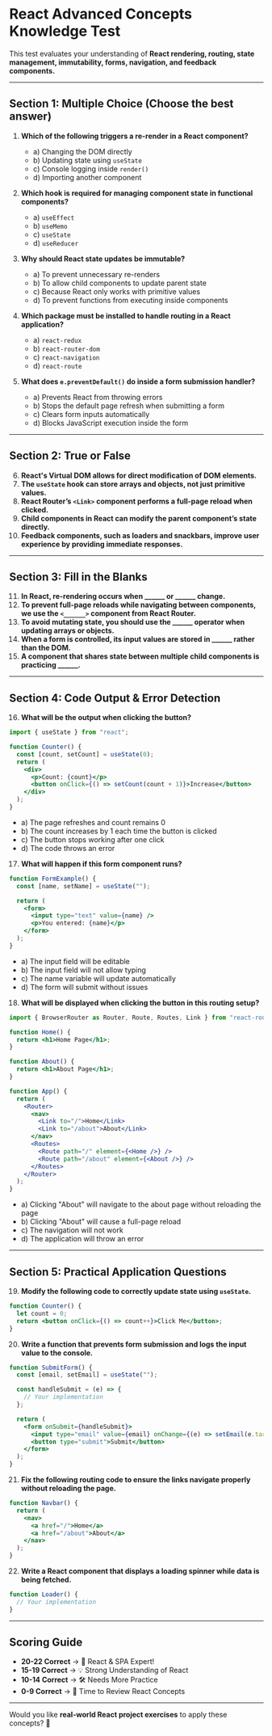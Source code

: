 # **React Advanced Concepts Knowledge Test**  

This test evaluates your understanding of **React rendering, routing, state management, immutability, forms, navigation, and feedback components.**  

---

## **Section 1: Multiple Choice** (Choose the best answer)  

1. **Which of the following triggers a re-render in a React component?**  
   - a) Changing the DOM directly  
   - b) Updating state using `useState`  
   - c) Console logging inside `render()`  
   - d) Importing another component  

2. **Which hook is required for managing component state in functional components?**  
   - a) `useEffect`  
   - b) `useMemo`  
   - c) `useState`  
   - d) `useReducer`  

3. **Why should React state updates be immutable?**  
   - a) To prevent unnecessary re-renders  
   - b) To allow child components to update parent state  
   - c) Because React only works with primitive values  
   - d) To prevent functions from executing inside components  

4. **Which package must be installed to handle routing in a React application?**  
   - a) `react-redux`  
   - b) `react-router-dom`  
   - c) `react-navigation`  
   - d) `react-route`  

5. **What does `e.preventDefault()` do inside a form submission handler?**  
   - a) Prevents React from throwing errors  
   - b) Stops the default page refresh when submitting a form  
   - c) Clears form inputs automatically  
   - d) Blocks JavaScript execution inside the form  

---

## **Section 2: True or False**  

6. **React's Virtual DOM allows for direct modification of DOM elements.**  
7. **The `useState` hook can store arrays and objects, not just primitive values.**  
8. **React Router’s `<Link>` component performs a full-page reload when clicked.**  
9. **Child components in React can modify the parent component’s state directly.**  
10. **Feedback components, such as loaders and snackbars, improve user experience by providing immediate responses.**  

---

## **Section 3: Fill in the Blanks**  

11. **In React, re-rendering occurs when ______ or ______ change.**  
12. **To prevent full-page reloads while navigating between components, we use the `<______>` component from React Router.**  
13. **To avoid mutating state, you should use the ______ operator when updating arrays or objects.**  
14. **When a form is controlled, its input values are stored in ______ rather than the DOM.**  
15. **A component that shares state between multiple child components is practicing ______.**  

---

## **Section 4: Code Output & Error Detection**  

16. **What will be the output when clicking the button?**  
   ```jsx
   import { useState } from "react";

   function Counter() {
     const [count, setCount] = useState(0);
     return (
       <div>
         <p>Count: {count}</p>
         <button onClick={() => setCount(count + 1)}>Increase</button>
       </div>
     );
   }
   ```
   - a) The page refreshes and count remains 0  
   - b) The count increases by 1 each time the button is clicked  
   - c) The button stops working after one click  
   - d) The code throws an error  

17. **What will happen if this form component runs?**  
   ```jsx
   function FormExample() {
     const [name, setName] = useState("");

     return (
       <form>
         <input type="text" value={name} />
         <p>You entered: {name}</p>
       </form>
     );
   }
   ```
   - a) The input field will be editable  
   - b) The input field will not allow typing  
   - c) The name variable will update automatically  
   - d) The form will submit without issues  

18. **What will be displayed when clicking the button in this routing setup?**  
   ```jsx
   import { BrowserRouter as Router, Route, Routes, Link } from "react-router-dom";

   function Home() {
     return <h1>Home Page</h1>;
   }

   function About() {
     return <h1>About Page</h1>;
   }

   function App() {
     return (
       <Router>
         <nav>
           <Link to="/">Home</Link>
           <Link to="/about">About</Link>
         </nav>
         <Routes>
           <Route path="/" element={<Home />} />
           <Route path="/about" element={<About />} />
         </Routes>
       </Router>
     );
   }
   ```
   - a) Clicking "About" will navigate to the about page without reloading the page  
   - b) Clicking "About" will cause a full-page reload  
   - c) The navigation will not work  
   - d) The application will throw an error  

---

## **Section 5: Practical Application Questions**  

19. **Modify the following code to correctly update state using `useState`.**  
   ```jsx
   function Counter() {
     let count = 0;
     return <button onClick={() => count++}>Click Me</button>;
   }
   ```

20. **Write a function that prevents form submission and logs the input value to the console.**  
   ```jsx
   function SubmitForm() {
     const [email, setEmail] = useState("");

     const handleSubmit = (e) => {
       // Your implementation
     };

     return (
       <form onSubmit={handleSubmit}>
         <input type="email" value={email} onChange={(e) => setEmail(e.target.value)} />
         <button type="submit">Submit</button>
       </form>
     );
   }
   ```

21. **Fix the following routing code to ensure the links navigate properly without reloading the page.**  
   ```jsx
   function Navbar() {
     return (
       <nav>
         <a href="/">Home</a>
         <a href="/about">About</a>
       </nav>
     );
   }
   ```

22. **Write a React component that displays a loading spinner while data is being fetched.**  
   ```jsx
   function Loader() {
     // Your implementation
   }
   ```

---

## **Scoring Guide**  
- **20-22 Correct** → 🎉 React & SPA Expert!  
- **15-19 Correct** → 💡 Strong Understanding of React  
- **10-14 Correct** → 🛠 Needs More Practice  
- **0-9 Correct** → 📖 Time to Review React Concepts  

---

Would you like **real-world React project exercises** to apply these concepts? 🚀
